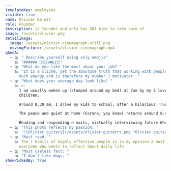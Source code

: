 ```yaml
---
templateKey: employees
visible: true
name: Olivier De Wit
role: Founder
description: is founder and only has 301 kids to take care of
image: /assets/olivier.png
detailImage:
  image: /assets/olivier-cinemagraph-still.png
  movingPicture: /assets/olivier-cinemagraph.mp4
qAndA:
  - q: " Describe yourself using only emojis"
    a: "###### 🧑‍🏫🧑‍💻👪🎸🧑‍🍳"
  - q: "What do you like the most about your job? "
    a: "It is a cliché, yet the absolute truth that working with people gives so
      much energy and is therefore my number 1 motivator. "
  - q: "What does your average day look like? "
    a: >-
      I am usually woken up (stamped around my bed) at 7am by my 3 lovely
      children.

      Around 8.30 am, I drive my kids to school, after a hilarious 'rush to school' ritual.

      The peace and quiet at home (Corona, you know) returns around 8.45am, where I start my working day.

      Reading and responding e-mails, virtually interviewing future Wheelies, making presentations, doing 1-1’s, attend project meetings, writing marketing content and sales offers are my most recurring tasks during work. Usually, I try to pick up the kids around 5u30pm, where the 'rush to bed' ritual begins. The comforting sound of sleeping children provides time for leisure, which often translates into playing the silent piano, or guitar.
  - q: "This photo reflects my passion: "
    a: '![Olivier guitars](/assets/olivier-guitarrs.png "Olivier guitars")'
  - q: "Must read. "
    a: The 7 habits of highly effective people is in my opinion a must read for
      everyone who wants to reflect about daily life
  - q: "Most useless fact: "
    a: "I don't like dogs. "
showPickedBy: true
---
```

